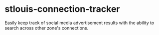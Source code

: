 # stlouis-connection-tracker
Easily keep track of social media advertisement results with the ability to search across other zone's connections.
